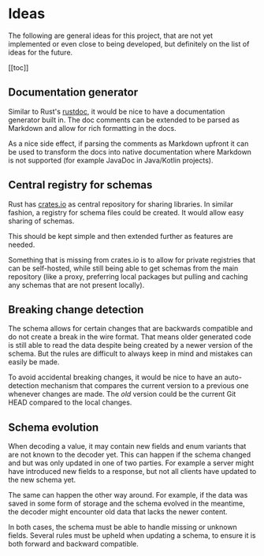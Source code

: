 # Ideas

The following are general ideas for this project, that are not yet implemented or even close to being developed, but definitely on the list of ideas for the future.

[[toc]]

## Documentation generator

Similar to Rust's [rustdoc](https://doc.rust-lang.org/rustdoc/index.html), it would be nice to have a documentation generator built in. The doc comments can be extended to be parsed as Markdown and allow for rich formatting in the docs.

As a nice side effect, if parsing the comments as Markdown upfront it can be used to transform the docs into native documentation where Markdown is not supported (for example JavaDoc in Java/Kotlin projects).

## Central registry for schemas

Rust has [crates.io](https://crates.io) as central repository for sharing libraries. In similar fashion, a registry for schema files could be created. It would allow easy sharing of schemas.

This should be kept simple and then extended further as features are needed.

Something that is missing from crates.io is to allow for private registries that can be self-hosted, while still being able to get schemas from the main repository (like a proxy, preferring local packages but pulling and caching any schemas that are not present locally).

## Breaking change detection

The schema allows for certain changes that are backwards compatible and do not create a break in the wire format. That means older generated code is still able to read the data despite being created by a newer version of the schema. But the rules are difficult to always keep in mind and mistakes can easily be made.

To avoid accidental breaking changes, it would be nice to have an auto-detection mechanism that compares the current version to a previous one whenever changes are made. The _old_ version could be the current Git HEAD compared to the local changes.

## Schema evolution

When decoding a value, it may contain new fields and enum variants that are not known to the decoder yet. This can happen if the schema changed and but was only updated in one of two parties. For example a server might have introduced new fields to a response, but not all clients have updated to the new schema yet.

The same can happen the other way around. For example, if the data was saved in some form of storage and the schema evolved in the meantime, the decoder might encounter old data that lacks the newer content.

In both cases, the schema must be able to handle missing or unknown fields. Several rules must be upheld when updating a schema, to ensure it is both forward and backward compatible.
